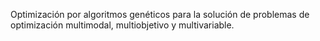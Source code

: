 Optimización por algoritmos genéticos para la solución de problemas de optimización multimodal, multiobjetivo y multivariable.
